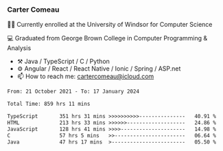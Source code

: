 ### Carter Comeau

🙋‍♂️ Currently enrolled at the University of Windsor for Computer Science

💻 Graduated from George Brown College in Computer Programming & Analysis

- ⚒️ Java / TypeScript / C / Python
- ⚙️ Angular / React / React Native / Ionic / Spring / ASP.net
- 📫 How to reach me: cartercomeau@icloud.com

<!--START_SECTION:waka-->

```txt
From: 21 October 2021 - To: 17 January 2024

Total Time: 859 hrs 11 mins

TypeScript       351 hrs 31 mins >>>>>>>>>>---------------   40.91 %
HTML             213 hrs 33 mins >>>>>>-------------------   24.86 %
JavaScript       128 hrs 41 mins >>>>---------------------   14.98 %
C                57 hrs 5 mins   >>-----------------------   06.64 %
Java             47 hrs 17 mins  >------------------------   05.50 %
```

<!--END_SECTION:waka-->
